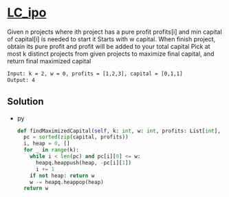 # [LC_ipo](https://leetcode.com/problems/ipo)

Given n projects where ith project has a pure profit profits[i] and min capital of capital[i] is needed to start it
Starts with w capital. When finish project, obtain its pure profit and profit will be added to your total capital
Pick at most k distinct projects from given projects to maximize final capital, and return final maximized capital

```txt
Input: k = 2, w = 0, profits = [1,2,3], capital = [0,1,1]
Output: 4
```

## Solution

* py

  ```py
  def findMaximizedCapital(self, k: int, w: int, profits: List[int], capital: List[int]) -> int:
    pc = sorted(zip(capital, profits))
    i, heap = 0, []
    for _ in range(k):
      while i < len(pc) and pc[i][0] <= w:
        heapq.heappush(heap, -pc[i][1])
        i += 1
      if not heap: return w
      w -= heapq.heappop(heap)
    return w
  ```
